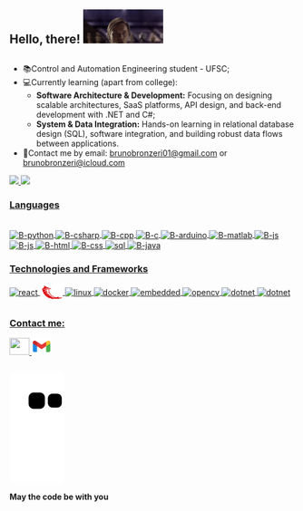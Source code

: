 ## Hello, there! <img display:flex height="60em" src="./kenobi.gif">
##
  - 📚Control and Automation Engineering student - UFSC;
  - 💻Currently learning (apart from college):
    - **Software Architecture & Development:** Focusing on designing scalable architectures,
      SaaS platforms, API design, and back-end development with .NET and C#;
    - **System & Data Integration:** Hands-on learning in relational database design (SQL),
      software integration, and building robust data flows between applications.
  - 📧Contact me by email: brunobronzeri01@gmail.com or brunobronzeri@icloud.com

<!--
-->
<div align="left">
  <a href="https://github.com/brunobronzeri">
  <img height="180em" src="https://github-readme-stats.vercel.app/api?username=brunobronzeri&show_icons=true&theme=merko&include_all_commits=true&count_private=true"/>
  <img height="180em" src="https://github-readme-stats.vercel.app/api/top-langs/?username=brunobronzeri&layout=compact&langs_count=7&theme=merko"/>
</div>

### Languages
<div style="display: inline_block"><br>

  
  <img align="center" alt="B-python" height="35" width="45" src="https://cdn.jsdelivr.net/gh/devicons/devicon/icons/python/python-original.svg"/>
  <img align="center" alt="B-csharp" height="35" width="45" src="https://cdn.jsdelivr.net/gh/devicons/devicon@latest/icons/csharp/csharp-original.svg"/>
  <img align="center" alt="B-cpp" height="35" width="45" src="https://cdn.jsdelivr.net/gh/devicons/devicon/icons/cplusplus/cplusplus-original.svg"/>
  <img align="center" alt="B-c" height="35" width="45" src="https://cdn.jsdelivr.net/gh/devicons/devicon/icons/c/c-original.svg"/>
  <img align="center" alt="B-arduino" height="35" width="45" src="https://cdn.jsdelivr.net/gh/devicons/devicon/icons/arduino/arduino-original.svg"/>
  <img align="center" alt="B-matlab" height="35" width="45" src="https://cdn.jsdelivr.net/gh/devicons/devicon/icons/matlab/matlab-original.svg"/>
  <img align="center" alt="B-js" height="35" width="45" src="https://cdn.jsdelivr.net/gh/devicons/devicon/icons/javascript/javascript-original.svg"/>
  <img align="center" alt="B-js" height="35" width="45" src="https://cdn.jsdelivr.net/gh/devicons/devicon@latest/icons/nodejs/nodejs-original-wordmark.svg"/>
  <img align="center" alt="B-html" height="35" width="45" src="https://cdn.jsdelivr.net/gh/devicons/devicon/icons/html5/html5-original.svg"/>
  <img align="center" alt="B-css" height="35" width="45" src="https://cdn.jsdelivr.net/gh/devicons/devicon/icons/css3/css3-original.svg"/>
  <img align="center" alt="sql" height="30" width="40" src="https://cdn.jsdelivr.net/gh/devicons/devicon@latest/icons/azuresqldatabase/azuresqldatabase-original.svg" />
  <img align="center" alt="B-java" height="35" width="45" src="https://cdn.jsdelivr.net/gh/devicons/devicon@latest/icons/java/java-plain-wordmark.svg" />
          
</div>

### Technologies and Frameworks
<div style="display: inline_block" >
  <img align="center" alt="react" height="30" width="40" src="https://cdn.jsdelivr.net/gh/devicons/devicon@latest/icons/react/react-original.svg" />
  <img align="center" alt="flask" height="30" width="40" src="./flask_icon.png" />
<!--   <img align="center" alt="flask" height="30" width="40" src="https://cdn.jsdelivr.net/gh/devicons/devicon@latest/icons/flask/flask-original.svg" /> -->
  <img align="center" alt="linux" height="30" width="40" src="https://cdn.jsdelivr.net/gh/devicons/devicon@latest/icons/linux/linux-original.svg" />
  <img align="center" alt="docker" height="30" width="40" src="https://cdn.jsdelivr.net/gh/devicons/devicon@latest/icons/docker/docker-original.svg"/>
  <img align="center" alt="embedded" height="30" width="40"  src="https://cdn.jsdelivr.net/gh/devicons/devicon@latest/icons/embeddedc/embeddedc-original.svg" />
  <img align="center" alt="opencv" height="30" width="45" src="https://cdn.jsdelivr.net/gh/devicons/devicon@latest/icons/opencv/opencv-original.svg" />
  <img align="center" alt="dotnet" height="30" width="45" src="https://cdn.jsdelivr.net/gh/devicons/devicon@latest/icons/dotnetcore/dotnetcore-original.svg" />
  <img align="center" alt="dotnet" height="30" width="45" src="https://cdn.jsdelivr.net/gh/devicons/devicon@latest/icons/dot-net/dot-net-original.svg" />
          
</div>

##
### Contact me:
<div>
  <a href="https://www.linkedin.com/in/bruno-bueno-bronzeri-261b51219/" target="_blank">
    <img height="30" width="35" src="https://cdn.jsdelivr.net/gh/devicons/devicon@latest/icons/linkedin/linkedin-original.svg" />
  </a>
  <a href="mailto:brunobronzeri01@gmail.com">
    <img height="30" width="35" src="./gmail_icon.png"/>
  </a>
<!--   <a href="https://instagram.com/bruno.bronzeri" target="_blank"><img src="https://img.shields.io/badge/-Instagram-%23E4405F?style=for-the-badge&logo=instagram&logoColor=white" target="_blank"></a>
  <a>|</a>
  <a href="https://www.youtube.com/channel/UCyD1su6klj-CQiamXdcwKUw" target="_blank"><img src="https://img.shields.io/badge/YouTube-FF0000?style=for-the-     badge&logo=youtube&logoColor=white" target="_blank"></a> -->
</div>
  
  ##
  
![Snake animation](https://github.com/BrunoBronzeri/BrunoBronzeri/blob/output/github-contribution-grid-snake.svg)

**May the code be with you**
